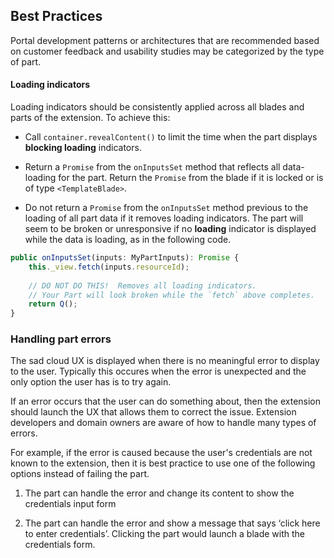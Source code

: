 
<a name="best-practices"></a>
## Best Practices

Portal development patterns or architectures that are recommended based on customer feedback and usability studies may be categorized by the type of part.

<a name="best-practices-loading-indicators"></a>
#### Loading indicators

Loading indicators should be consistently applied across all blades and parts of the extension.  To achieve this:

* Call `container.revealContent()` to limit the time when the part displays  **blocking loading** indicators.

* Return a `Promise` from the `onInputsSet` method that reflects all data-loading for the part. Return the `Promise` from the blade if it is locked or is of type  `<TemplateBlade>`.

* Do not return a `Promise` from the `onInputsSet` method previous to the loading of all part data if it removes loading indicators.   The part will seem to be broken or unresponsive if no **loading** indicator is displayed while the data is loading, as in the following code.

```ts
public onInputsSet(inputs: MyPartInputs): Promise {
    this._view.fetch(inputs.resourceId);
    
    // DO NOT DO THIS!  Removes all loading indicators.
    // Your Part will look broken while the `fetch` above completes.
    return Q();
}
```

<a name="best-practices-handling-part-errors"></a>
### Handling part errors

The sad cloud UX is displayed when there is no meaningful error to display to the user. Typically this occures when the error is unexpected and the only option the user has is to try again.

If an error occurs that the user can do something about, then the extension should launch the UX that allows them to correct the issue.    Extension  developers and domain owners are aware of  how to handle many types of errors.

For example, if the error is caused because the user's credentials are not known to the extension, then it is best practice to use one of the following options instead of failing the part.

1. The part can handle the error and change its content to show the credentials input form

1. The part can handle the error and show a message that says ‘click here to enter credentials’. Clicking the part would launch a blade with the credentials form.

 